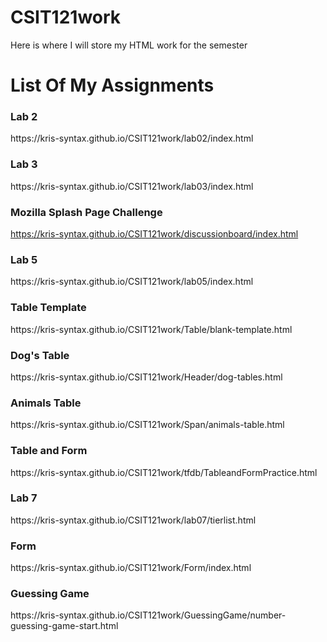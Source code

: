 # CSIT121work
Here is where I will store my HTML work for the semester


<h1> List Of My Assignments</h1>


<h3>Lab 2 </h3>
https://kris-syntax.github.io/CSIT121work/lab02/index.html

<h3>Lab 3</h3>
https://kris-syntax.github.io/CSIT121work/lab03/index.html

<h3>Mozilla Splash Page Challenge</h3>

https://kris-syntax.github.io/CSIT121work/discussionboard/index.html

<h3>Lab 5</h3>
https://kris-syntax.github.io/CSIT121work/lab05/index.html

<h3>Table Template</h3>
https://kris-syntax.github.io/CSIT121work/Table/blank-template.html

<h3>Dog's Table</h3>
https://kris-syntax.github.io/CSIT121work/Header/dog-tables.html

<h3>Animals Table</h3>
https://kris-syntax.github.io/CSIT121work/Span/animals-table.html

<h3>Table and Form</h3>
https://kris-syntax.github.io/CSIT121work/tfdb/TableandFormPractice.html

<h3>Lab 7</h3>
https://kris-syntax.github.io/CSIT121work/lab07/tierlist.html

<h3>Form</h3>
https://kris-syntax.github.io/CSIT121work/Form/index.html  

<h3>Guessing Game</h3>
https://kris-syntax.github.io/CSIT121work/GuessingGame/number-guessing-game-start.html













